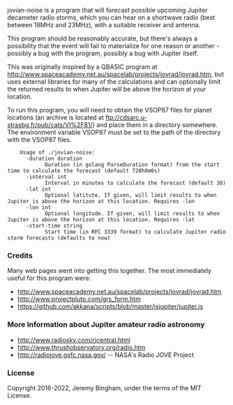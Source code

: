 jovian-noise is a program that will forecast possible upcoming Jupiter decameter radio storms, which you can hear on a shortwave radio (best between 18MHz and 23MHz), with a suitable receiver and antenna.

This program should be reasonably accurate, but there's always a possibility that the event will fail to materialize for one reason or another - possibly a bug with the program, possibly a bug with Jupiter itself.

This was originally inspired by a QBASIC program at http://www.spaceacademy.net.au/spacelab/projects/jovrad/jovrad.htm, but uses external libraries for many of the calculations and can optionally limit the returned results to when Jupiter will be above the horizon at your location.

To run this program, you will need to obtain the VSOP87 files for planet locations (an archive is located at ftp://cdsarc.u-strasbg.fr/pub/cats/VI%2F81/) and place them in a directory somewhere. The environment variable VSOP87 must be set to the path of the directory with the VSOP87 files.

```
    Usage of ./jovian-noise:
      -duration duration
       	    Duration (in golang ParseDuration format) from the start time to calculate the forecast (default 720h0m0s)
      -interval int
    	    Interval in minutes to calculate the forecast (default 30)
      -lat int
    	    Optional latitute. If given, will limit results to when Jupiter is above the horizon at this location. Requires -lon
      -lon int
    	    Optional longitude. If given, will limit results to when Jupiter is above the horizon at this location. Requires -lat
      -start-time string
    	    Start time (in RFC 3339 format) to calculate Jupiter radio storm forecasts (defaults to now)
```

### Credits

Many web pages went into getting this together. The most immediately useful for this program were:

* http://www.spaceacademy.net.au/spacelab/projects/jovrad/jovrad.htm
* http://www.projectpluto.com/grs_form.htm
* https://github.com/akkana/scripts/blob/master/jsjupiter/jupiter.js

### More Information about Jupiter amateur radio astronomy

* http://www.radiosky.com/rjcentral.html
* http://www.thrushobservatory.org/radio.htm
* http://radiojove.gsfc.nasa.gov/ -- NASA's Radio JOVE Project

### License

Copyright 2016-2022, Jeremy Bingham, under the terms of the MIT License.
